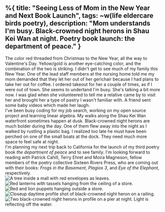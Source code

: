 %{
  title: "Seeing Less of Mom in the New Year and Next Book Launch",
  tags: ~w(life eldercare birds poetry),
  description: "Mom understands I'm busy.  Black-crowned night herons in Shau Kei Wan at night.  Poetry book launch: the department of peace."
}
---
The color red threaded from Christmas to the New Year, all the way to Valentine's Day.  Yellow/gold is another eye-catching color, and the combination of the two is striking.  I didn't get to see much of my family this New Year.  One of the lead staff members at the nursing home told me my mom demanded that they let her out of her gerichair because I had plans to take her out for coffee.  I ordered takeout for her a couple of times, as if I were out of town.  She seems to undertand I'm busy.  She's talking a bit more now.  I was glad when she volunteered to tell me a relative came by to visit her and brought her a type of pastry I wasn't familiar with.  A friend sent some baby videos which made her laugh.
<br>
I've been busy coding for my job search, working on my open source project and learning linear algebra.  My walks along the Shau Kei Wan waterfront sometimes happen at dusk.  Black-crowned night herons are much bolder during the day.  One of them flew away into the night as I walked by rustling a plastic bag.  I realized too late he must have been perched on one of the small boats at the dock.  They need much more space to feel safe at night.
<br>
I'm planning my next trip back to California for the launch of my third poetry book *the department of peace* and to see family.  I'm looking forward to reading with Patrick Cahill, Terry Ehret and Moira Magneson, fellow members of the poetry collective Sixteen Rivers Press, who are coming out with their books: *Frogs in the Basement*, *Plagios 3*, and *Eye of the Elephant*, respectively.
<br>
![A tree inside a mall with red envelopes as leaves.](/images/new-year-tree.jpg)
![Red lanterns with tassels hanging from the ceiling of a store.](/images/new-year-red-lanterns.jpg)
![Red and lion puppets hanging outside a store.](/images/new-year-lions.jpg)
![Closeup daytime profile shot of black-crowned night heron on a railing.](/images/night-heron-daytime.jpg)
![Two black-crowned night herons in profile on a pier at night.  Light is reflecting off the water.](/images/night-herons-nighttime.jpg)










